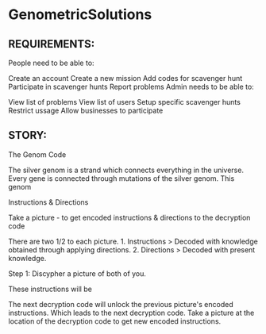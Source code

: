 GenometricSolutions
===================


REQUIREMENTS:
-----------------
People need to be able to:

Create an account
Create a new mission
Add codes for scavenger hunt
Participate in scavenger hunts
Report problems
Admin needs to be able to:

View list of problems
View list of users
Setup specific scavenger hunts
Restrict ussage
Allow businesses to participate

STORY:
-------
The Genom Code

The silver genom is a strand which connects everything in the universe. Every gene is connected through mutations of the silver genom. This genom

Instructions & Directions

Take a picture - to get encoded instructions & directions to the decryption code

There are two 1/2 to each picture. 1. Instructions > Decoded with knowledge obtained through applying directions. 2. Directions > Decoded with present knowledge.

Step 1: Discypher a picture of both of you.

These instructions will be

The next decryption code will unlock the previous picture's encoded instructions. Which leads to the next decryption code.
Take a picture at the location of the decryption code to get new encoded instructions.
